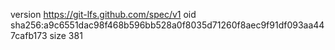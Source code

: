 version https://git-lfs.github.com/spec/v1
oid sha256:a9c6551dac98f468b596bb528a0f8035d71260f8aec9f91df093aa447cafb173
size 381
